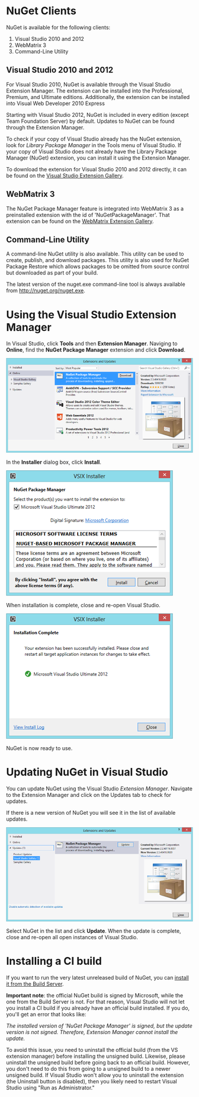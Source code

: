 # NuGet Clients
NuGet is available for the following clients:

1. Visual Studio 2010 and 2012
1. WebMatrix 3
1. Command-Line Utility

## Visual Studio 2010 and 2012
For Visual Studio 2010, NuGet is available through the Visual Studio Extension Manager.  The extension can be installed into the Professional, Premium, and Ultimate editions.  Additionally, the extension can be installed into Visual Web Developer 2010 Express

Starting with Visual Studio 2012, NuGet is included in every edition (except Team Foundation Server) by default.  Updates to NuGet can be found through the Extension Manager.

To check if your copy of Visual Studio already has the NuGet extension, look for *Library Package Manager* in the Tools menu of Visual Studio.  If your copy of Visual Studio does not already have the Library Package Manager (NuGet) extension, you can install it using the Extension Manager.

To download the extension for Visual Studio 2010 and 2012 directly, it can be found on the [Visual Studio Extension Gallery](http://visualstudiogallery.msdn.microsoft.com/27077b70-9dad-4c64-adcf-c7cf6bc9970c).

## WebMatrix 3
The NuGet Package Manager feature is integrated into WebMatrix 3 as a preinstalled extension with the id of 'NuGetPackageManager'.  That extension can be found on the [WebMatrix Extension Gallery](http://extensions.webmatrix.com/packages/NuGetPackageManager/).

## Command-Line Utility
A command-line NuGet utility is also available.  This utility can be used to create, publish, and download packages.  This utility is also used for NuGet Package Restore which allows packages to be omitted from source control but downloaded as part of your build.

The latest version of the nuget.exe command-line tool is always available from http://nuget.org/nuget.exe.

# Using the Visual Studio Extension Manager

In Visual Studio, click **Tools** and then **Extension Manager**.  Naviging to **Online**, find the **NuGet Package Manager** extension and click **Download**.

![Extension Manager showing NuGet](images/extension-manager-with-nuget.png)

In the **Installer** dialog box, click **Install**.

![Visual Studio Extension Installer](images/visual-studio-extension-installer.png)

When installation is complete, close and re-open Visual Studio.

![Visual Studio Extension Installer Complete](images/visual-studio-extension-installer-complete.png)

NuGet is now ready to use.

# Updating NuGet in Visual Studio
You can update NuGet using the Visual Studio *Extension Manager*.  Navigate to the Extension Manager and click on the Updates tab to check for updates.

If there is a new version of NuGet you will see it in the list of available updates.

![Extension Manager showing a new version of NuGet available](images/visual-studio-extension-update-check.png)

Select NuGet in the list and click **Update**.  When the update is complete, close and re-open all open instances of Visual Studio.

# Installing a CI build

If you want to run the very latest unreleased build of NuGet, you can
[install it from the Build Server](http://build.nuget.org/NuGet.Tools.vsix).

**Important note**: the official NuGet build is signed by Microsoft, while the one from the Build Server is not. For that reason, Visual Studio will not let you
install a CI build if you already have an official build installed. If you do, you'll get an error that looks like:

*The installed version of 'NuGet Package Manager' is signed, but the update version is not signed. Therefore, Extension Manager cannot install the update.*

To avoid this issue, you need to uninstall the official build (from the VS extension manager) before installing the unsigned build. Likewise, please uninstall the unsigned build
before going back to an official build. However, you don't need to do this from going to a unsigned build to a newer unsigned build. If Visual Studio won't allow you to uninstall the extension (the Uninstall button is disabled), then you likely need to restart Visual Studio using "Run as Administrator."
